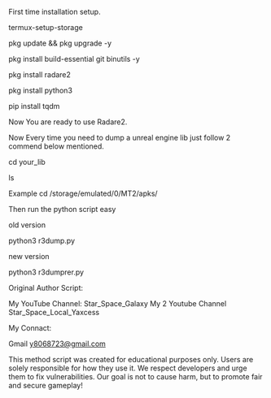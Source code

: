 First time installation setup.

termux-setup-storage

pkg update && pkg upgrade -y

pkg install build-essential git binutils -y

pkg install radare2

pkg install python3

pip install tqdm

Now You are ready to use Radare2.

Now Every time you need to dump a unreal engine lib just follow 2 commend below mentioned.

cd your_lib

ls

Example cd /storage/emulated/0/MT2/apks/

Then run the python script easy

old version 

python3 r3dump.py

new version

python3 r3dumprer.py


Original Author Script:

My YouTube Channel:
Star_Space_Galaxy
My 2 Youtube Channel Star_Space_Local_Yaxcess

My Connact:

Gmail y8068723@gmail.com

This method script was created for educational purposes only. Users are solely responsible for how they use it. We respect developers and urge them to fix vulnerabilities. Our goal is not to cause harm, but to promote fair and secure gameplay!
